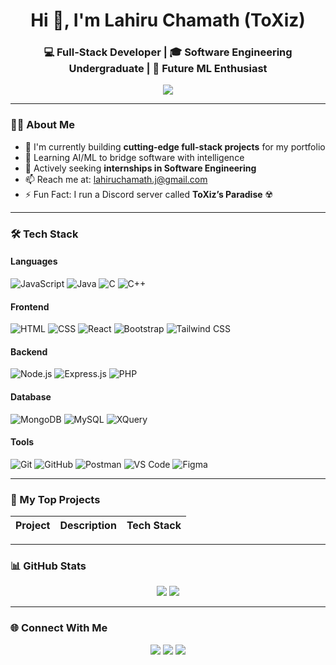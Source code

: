 <h1 align="center">Hi 👋, I'm Lahiru Chamath (ToXiz)</h1>
<h3 align="center">💻 Full-Stack Developer | 🎓 Software Engineering Undergraduate | 🤖 Future ML Enthusiast</h3>

<p align="center">
  <img src="https://readme-typing-svg.demolab.com/?lines=Full+Stack+Developer;Open+Source+Contributor;Future+AI+Engineer&center=true&width=500&height=30" />
</p>

---

### 🧑‍💻 About Me
- 🔭 I'm currently building **cutting-edge full-stack projects** for my portfolio
- 🌱 Learning AI/ML to bridge software with intelligence
- 💼 Actively seeking **internships in Software Engineering**
- 📫 Reach me at: [lahiruchamath.j@gmail.com](mailto:lahiruchamath.j@gmail.com)
- ⚡ Fun Fact: I run a Discord server called **ToXiz’s Paradise** ☢️

---

### 🛠️ Tech Stack

#### Languages
![JavaScript](https://img.shields.io/badge/-JavaScript-black?style=flat&logo=javascript)
![Java](https://img.shields.io/badge/-Java-black?style=flat&logo=java)
![C](https://img.shields.io/badge/-C-black?style=flat&logo=c)
![C++](https://img.shields.io/badge/-C++-black?style=flat&logo=cplusplus)

#### Frontend
![HTML](https://img.shields.io/badge/-HTML5-black?style=flat&logo=html5)
![CSS](https://img.shields.io/badge/-CSS3-black?style=flat&logo=css3)
![React](https://img.shields.io/badge/-React-black?style=flat&logo=react)
![Bootstrap](https://img.shields.io/badge/-Bootstrap-black?style=flat&logo=bootstrap)
![Tailwind CSS](https://img.shields.io/badge/-TailwindCSS-black?style=flat&logo=tailwind-css)

#### Backend
![Node.js](https://img.shields.io/badge/-Node.js-black?style=flat&logo=node.js)
![Express.js](https://img.shields.io/badge/-Express-black?style=flat&logo=express)
![PHP](https://img.shields.io/badge/-PHP-black?style=flat&logo=php)

#### Database
![MongoDB](https://img.shields.io/badge/-MongoDB-black?style=flat&logo=mongodb)
![MySQL](https://img.shields.io/badge/-MySQL-black?style=flat&logo=mysql)
![XQuery](https://img.shields.io/badge/-XQuery-black?style=flat&logo=w3c)

#### Tools
![Git](https://img.shields.io/badge/-Git-black?style=flat&logo=git)
![GitHub](https://img.shields.io/badge/-GitHub-black?style=flat&logo=github)
![Postman](https://img.shields.io/badge/-Postman-black?style=flat&logo=postman)
![VS Code](https://img.shields.io/badge/-VSCode-black?style=flat&logo=visual-studio-code)
![Figma](https://img.shields.io/badge/-Figma-black?style=flat&logo=figma)

---

### 🚀 My Top Projects

| Project | Description | Tech Stack |
|--------|-------------|------------|


---

### 📊 GitHub Stats

<p align="center">
  <img src="https://github-readme-stats.vercel.app/api?username=ToXiz&show_icons=true&theme=radical" />
  <img src="https://github-readme-stats.vercel.app/api/top-langs/?username=ToXiz&layout=compact&theme=radical" />
</p>

---

### 🌐 Connect With Me

<p align="center">
  <a href="https://www.linkedin.com/in/lahiru-chamath-3bb49624a/"><img src="https://img.shields.io/badge/-LinkedIn-blue?style=flat&logo=linkedin" /></a>
  <a href="mailto:lahiruchamath.j@gmail.com"><img src="https://img.shields.io/badge/-Email-red?style=flat&logo=gmail" /></a>
  <a href="https://discord.gg/ToXiz's Paradise"><img src="https://img.shields.io/badge/-ToXiz's Paradise-5865F2?style=flat&logo=discord&logoColor=white" /></a>
</p>

<!---
Hi,I'm Lahiru Chamath. I'm an undergraduate Software Engineering student.
--->
